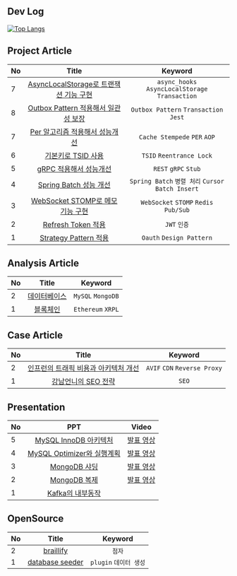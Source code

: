 ## Dev Log
[![Top Langs](https://github-readme-stats.vercel.app/api/top-langs/?username=diydriller)](https://github.com/anuraghazra/github-readme-stats)

## Project Article
| No | Title | Keyword |
|:----------|:------------:|:------------:|
| 7       | [AsyncLocalStorage로 트랜잭션 기능 구현](https://develop-think-record.tistory.com/40)           | `async_hooks` `AsyncLocalStorage` `Transaction` |
| 8       | [Outbox Pattern 적용해서 일관성 보장](https://develop-think-record.tistory.com/39)              | `Outbox Pattern` `Transaction` `Jest` |
| 7       | [Per 알고리즘 적용해서 성능개선](https://develop-think-record.tistory.com/33)                   | `Cache Stempede` `PER` `AOP` |
| 6       | [기본키로 TSID 사용](https://develop-think-record.tistory.com/29)                               | `TSID` `Reentrance Lock` |
| 5       | [gRPC 적용해서 성능개선](https://develop-think-record.tistory.com/28)                           | `REST` `gRPC` `Stub` |
| 4       | [Spring Batch 성능 개선](https://develop-think-record.tistory.com/40)                           | `Spring Batch` `병렬 처리` `Cursor` `Batch Insert` |
| 3       | [WebSocket STOMP로 메모 기능 구현](http://develop-think-record.tistory.com/24)                  | `WebSocket` `STOMP` `Redis Pub/Sub` |
| 2       | [Refresh Token 적용](https://develop-think-record.tistory.com/25)                               | `JWT` `인증` |
| 1       | [Strategy Pattern 적용](https://develop-think-record.tistory.com/26)                            | `Oauth` `Design Pattern` |

## Analysis Article
| No | Title | Keyword |
|:----------|:------------:|:------------:|
| 2       | [데이터베이스](https://develop-think-record.tistory.com/category/%EB%B6%84%EC%84%9D/%EB%8D%B0%EC%9D%B4%ED%84%B0%EB%B2%A0%EC%9D%B4%EC%8A%A4) | `MySQL` `MongoDB` |
| 1       | [블록체인](https://develop-think-record.tistory.com/category/%EB%B6%84%EC%84%9D/%EB%B8%94%EB%A1%9D%EC%B2%B4%EC%9D%B8) | `Ethereum` `XRPL` |

## 
## Case Article
| No | Title | Keyword |
|:----------|:------------:|:------------:|
| 2       | [인프런의 트래픽 비용과 아키텍처 개선](https://develop-think-record.tistory.com/48) | `AVIF` `CDN` `Reverse Proxy` |
| 1       | [강남언니의 SEO 전략](https://develop-think-record.tistory.com/47) | `SEO` |

## Presentation
| No | PPT | Video |
|:----------|:------------:|:------------:|
| 5       | [MySQL InnoDB 아키텍처](https://docs.google.com/presentation/d/1c6v2HA8L9XkAxClcK-53gLyI1Jm_xA0dP-slI3Ns4nQ/edit?usp=sharing)      |[발표 영상](https://www.youtube.com/watch?v=SchVD7pepT4)|
| 4       | [MySQL Optimizer와 실행계획](https://docs.google.com/presentation/d/18n3pNf3PPiG_zb41eqtkLmC70fvEjH-Tvx4rJoaaQxA/edit?usp=sharing) |[발표 영상](https://www.youtube.com/watch?v=9joltKKNoqs)|
| 3       | [MongoDB 샤딩](https://docs.google.com/presentation/d/1LK6g7zV6FZdRpT7GdJSNJBXVKP4ZSJYk6Ou9aj4PHHw/edit?usp=sharing)               |[발표 영상](https://youtu.be/Fp3dYyNqEX4)|
| 2       | [MongoDB 복제](https://docs.google.com/presentation/d/1SxJNBvuDUGVnXXBK45Mmispor1Ig2kq3gtZLfDDp7-w/edit?usp=drive_link)            |[발표 영상](https://youtu.be/Nrpe0TJl8qc)|
| 1       | [Kafka의 내부동작](https://docs.google.com/presentation/d/1cVbeZ44z1qRmynD8A6zZ_fWkJgySc4vG06ygaMCX6Kg/edit?usp=sharing)           ||

## OpenSource
| No | Title | Keyword |
|:----------|:------------:|:------------:|
| 2       | [braillify](https://github.com/dev-five-git/braillify) | `점자` |
| 1       | [database seeder](https://github.com/diydriller/database-seeder) | `plugin` `데이터 생성` |
